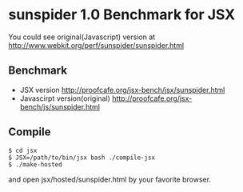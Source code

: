 sunspider 1.0 Benchmark for JSX
===============================

You could see original(Javascript) version at http://www.webkit.org/perf/sunspider/sunspider.html

Benchmark
---------

 * JSX version http://proofcafe.org/jsx-bench/jsx/sunspider.html
 * Javascirpt version(original) http://proofcafe.org/jsx-bench/js/sunspider.html 

Compile
---------

    $ cd jsx
    $ JSX=/path/to/bin/jsx bash ./compile-jsx
    $ ./make-hosted

and open jsx/hosted/sunspider.html by your favorite browser.

